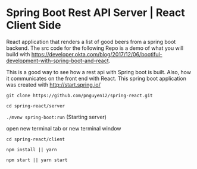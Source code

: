 # Spring Boot Rest API Server | React Client Side

React application that renders a list of good beers from a spring boot backend. The src code for the following Repo is a demo of what you will build with https://developer.okta.com/blog/2017/12/06/bootiful-development-with-spring-boot-and-react.

This is a good way to see how a rest api with Spring boot is built. Also, how it communicates on the front end with React.
This spring boot application was created with http://start.spring.io/

`git clone https://github.com/pnguyen12/spring-react.git`

`cd spring-react/server`

`./mvnw spring-boot:run` (Starting server)

open new terminal tab or new terminal window 

`cd spring-react/client`

`npm install || yarn`

`npm start || yarn start`
